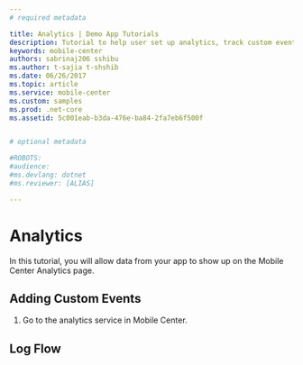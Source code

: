 ```yaml
---
# required metadata

title: Analytics | Demo App Tutorials
description: Tutorial to help user set up analytics, track custom events and check logflow.
keywords: mobile-center
authors: sabrinaj206 sshibu
ms.author: t-sajia t-shshib
ms.date: 06/26/2017
ms.topic: article
ms.service: mobile-center
ms.custom: samples
ms.prod: .net-core
ms.assetid: 5c001eab-b3da-476e-ba84-2fa7eb6f500f


# optional metadata

#ROBOTS:
#audience:
#ms.devlang: dotnet
#ms.reviewer: [ALIAS]

---
```



# Analytics

In this tutorial, you will allow data from your app to show up on the Mobile Center Analytics page.

<!--add here, tell them to use the app-->

## Adding Custom Events
1. Go to the analytics service in Mobile Center.

## Log Flow
